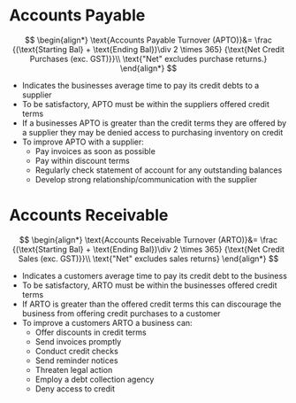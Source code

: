 # Accounts Payable
$$
\begin{align*}
\text{Accounts Payable Turnover (APTO)}&=
\frac
	{(\text{Starting Bal} + \text{Ending Bal})\div 2 \times 365}
	{\text{Net Credit Purchases (exc. GST)}}\\
\text{"Net" excludes purchase returns.}
\end{align*}
$$
- Indicates the businesses average time to pay its credit debts to a supplier
- To be satisfactory, APTO must be within the suppliers offered credit terms
- If a businesses APTO is greater than the credit terms they are offered by a supplier they may be denied access to purchasing inventory on credit
- To improve APTO with a supplier:
	- Pay invoices as soon as possible
	- Pay within discount terms
	- Regularly check statement of account for any outstanding balances
	- Develop strong relationship/communication with the supplier
# Accounts Receivable
$$
\begin{align*}
\text{Accounts Receivable Turnover (ARTO)}&=
\frac
	{(\text{Starting Bal} + \text{Ending Bal})\div 2 \times 365}
	{\text{Net Credit Sales (exc. GST)}}\\
\text{"Net" excludes sales returns}
\end{align*}
$$
- Indicates a customers average time to pay its credit debt to the business
- To be satisfactory, ARTO must be within the businesses offered credit terms
- If ARTO is greater than the offered credit terms this can discourage the business from offering credit purchases to a customer
- To improve a customers ARTO a business can:
	- Offer discounts in credit terms
	- Send invoices promptly
	- Conduct credit checks
	- Send reminder notices
	- Threaten legal action
	- Employ a debt collection agency
	- Deny access to credit